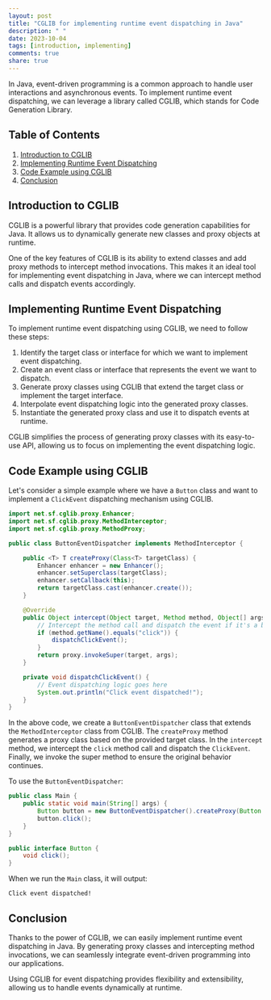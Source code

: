 ```yaml
---
layout: post
title: "CGLIB for implementing runtime event dispatching in Java"
description: " "
date: 2023-10-04
tags: [introduction, implementing]
comments: true
share: true
---
```


In Java, event-driven programming is a common approach to handle user interactions and asynchronous events. To implement runtime event dispatching, we can leverage a library called CGLIB, which stands for Code Generation Library.

## Table of Contents
1. [Introduction to CGLIB](#introduction-to-cglib)
2. [Implementing Runtime Event Dispatching](#implementing-runtime-event-dispatching)
3. [Code Example using CGLIB](#code-example-using-cglib)
4. [Conclusion](#conclusion)

## Introduction to CGLIB

CGLIB is a powerful library that provides code generation capabilities for Java. It allows us to dynamically generate new classes and proxy objects at runtime.

One of the key features of CGLIB is its ability to extend classes and add proxy methods to intercept method invocations. This makes it an ideal tool for implementing event dispatching in Java, where we can intercept method calls and dispatch events accordingly.

## Implementing Runtime Event Dispatching

To implement runtime event dispatching using CGLIB, we need to follow these steps:

1. Identify the target class or interface for which we want to implement event dispatching.
2. Create an event class or interface that represents the event we want to dispatch.
3. Generate proxy classes using CGLIB that extend the target class or implement the target interface.
4. Interpolate event dispatching logic into the generated proxy classes.
5. Instantiate the generated proxy class and use it to dispatch events at runtime.

CGLIB simplifies the process of generating proxy classes with its easy-to-use API, allowing us to focus on implementing the event dispatching logic.

## Code Example using CGLIB

Let's consider a simple example where we have a `Button` class and want to implement a `ClickEvent` dispatching mechanism using CGLIB.

```java
import net.sf.cglib.proxy.Enhancer;
import net.sf.cglib.proxy.MethodInterceptor;
import net.sf.cglib.proxy.MethodProxy;

public class ButtonEventDispatcher implements MethodInterceptor {

    public <T> T createProxy(Class<T> targetClass) {
        Enhancer enhancer = new Enhancer();
        enhancer.setSuperclass(targetClass);
        enhancer.setCallback(this);
        return targetClass.cast(enhancer.create());
    }

    @Override
    public Object intercept(Object target, Method method, Object[] args, MethodProxy proxy) throws Throwable {
        // Intercept the method call and dispatch the event if it's a button click
        if (method.getName().equals("click")) {
            dispatchClickEvent();
        }
        return proxy.invokeSuper(target, args);
    }

    private void dispatchClickEvent() {
        // Event dispatching logic goes here
        System.out.println("Click event dispatched!");
    }
}
```

In the above code, we create a `ButtonEventDispatcher` class that extends the `MethodInterceptor` class from CGLIB. The `createProxy` method generates a proxy class based on the provided target class. In the `intercept` method, we intercept the `click` method call and dispatch the `ClickEvent`. Finally, we invoke the super method to ensure the original behavior continues.

To use the `ButtonEventDispatcher`:

```java
public class Main {
    public static void main(String[] args) {
        Button button = new ButtonEventDispatcher().createProxy(Button.class);
        button.click();
    }
}

public interface Button {
    void click();
}
```

When we run the `Main` class, it will output:

```
Click event dispatched!
```

## Conclusion

Thanks to the power of CGLIB, we can easily implement runtime event dispatching in Java. By generating proxy classes and intercepting method invocations, we can seamlessly integrate event-driven programming into our applications.

Using CGLIB for event dispatching provides flexibility and extensibility, allowing us to handle events dynamically at runtime.
